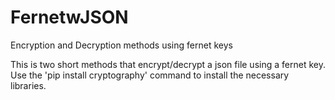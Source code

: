 # FernetwJSON
Encryption and Decryption methods using fernet keys

This is two short methods that encrypt/decrypt a json file using a fernet key. 
Use the 'pip install cryptography' command to install the necessary libraries. 
